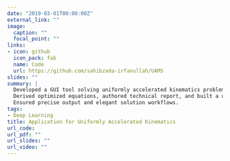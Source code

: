 ```yaml
---
date: "2019-03-01T00:00:00Z"
external_link: ""
image:
  caption: ""
  focal_point: ""
links:
- icon: github
  icon_pack: fab
  name: Code
  url: https://github.com/sahibzada-irfanullah/UAMS
slides: ""
summary: |
  Developed a GUI tool solving uniformly accelerated kinematics problems.  
  Derived optimized equations, authored technical report, and built a user-friendly interface.  
  Ensured precise output and elegant solution workflows.
tags:
- Deep Learning
title: Application for Uniformly Accelerated Kinematics
url_code:
url_pdf: ""
url_slides: ""
url_video: ""
---
```

